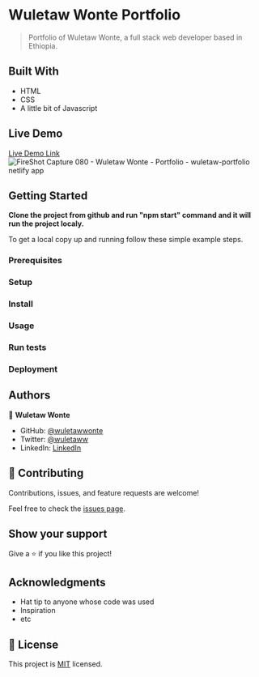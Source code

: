 
# Wuletaw Wonte Portfolio

> Portfolio of Wuletaw Wonte, a full stack web developer based in Ethiopia. 


## Built With

- HTML
- CSS
- A little bit of Javascript

## Live Demo

[Live Demo Link](https://wuletaw-portfolio.netlify.com)
![FireShot Capture 080 - Wuletaw Wonte - Portfolio - wuletaw-portfolio netlify app](https://user-images.githubusercontent.com/12524453/154622050-2eb4e3e9-f8fa-4664-9a60-c156c4de694b.png)


## Getting Started

**Clone the project from github and run "npm start" command and it will run the project localy.**

To get a local copy up and running follow these simple example steps.

### Prerequisites

### Setup

### Install

### Usage

### Run tests

### Deployment



## Authors

👤 **Wuletaw Wonte**

- GitHub: [@wuletawwonte](https://github.com/wuletawwonte)
- Twitter: [@wuletaww](https://twitter.com/wuletaww)
- LinkedIn: [LinkedIn](https://linkedin.com/in/wuletaw-wonte)


## 🤝 Contributing

Contributions, issues, and feature requests are welcome!

Feel free to check the [issues page](../../issues/).

## Show your support

Give a ⭐️ if you like this project!

## Acknowledgments

- Hat tip to anyone whose code was used
- Inspiration
- etc

## 📝 License

This project is [MIT](./MIT.md) licensed.
